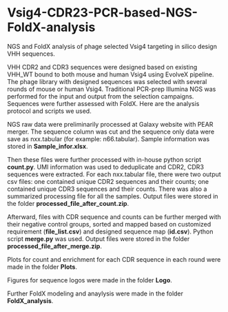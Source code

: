 # Vsig4-CDR23-PCR-based-NGS-FoldX-analysis
NGS and FoldX analysis of phage selected Vsig4 targeting in silico design VHH sequences.

VHH CDR2 and CDR3 sequences were designed based on existing VHH_WT bound to both mouse and human Vsig4 using EvolveX pipeline. The phage library with designed sequences was selected with several rounds of mouse or human Vsig4. Traditional PCR-prep Illumina NGS was performed for the input and output from the selection campaigns. Sequences were further assessed with FoldX. Here are the analysis protocol and scripts we used.

NGS raw data were preliminarily processed at Galaxy website with PEAR merger. The sequence column was cut and the sequence only data were save as nxx.tabular (for example: n66.tabular). Sample information was stored in **Sample_infor.xlsx**.

Then these files were further processed with in-house python script **count.py**. UMI information was used to deduplicate and CDR2, CDR3 sequences were extracted. For each nxx.tabular file, there were two output csv files: one contained unique CDR2 sequences and their counts; one contained unique CDR3 sequences and their counts. There was also a summarized processing file for all the samples. Output files were stored in the folder **processed_file_after_count.zip**. 

Afterward, files with CDR sequence and counts can be further merged with their negative control groups, sorted and mapped based on customized requirement (**file_list.csv**) and designed sequence map (**id.csv**). Python script **merge.py** was used. Output files were stored in the folder **processed_file_after_merge.zip**. 

Plots for count and enrichment for each CDR sequence in each round were made in the folder **Plots**. 

Figures for sequence logos were made in the folder **Logo**. 

Further FoldX modeling and anaylysis were made in the folder **FoldX_analysis**.
